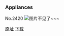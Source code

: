 ### Appliances
No.2420
![图片不见了~~~](https://imgs.xkcd.com/comics/appliances.png)

[原址](https://xkcd.com//2420) [下载](https://imgs.xkcd.com/comics/appliances.png)

